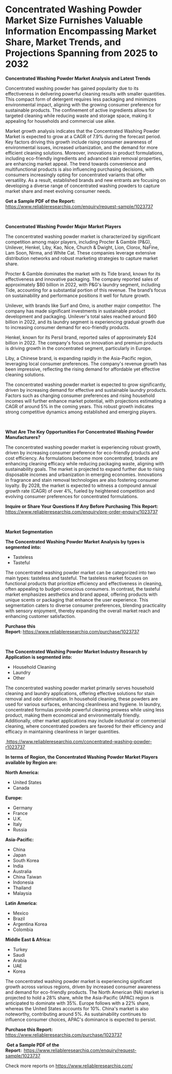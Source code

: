 <p><h1>Concentrated Washing Powder Market Size Furnishes Valuable Information Encompassing Market Share, Market Trends, and Projections Spanning from 2025 to 2032</h1></p><p><strong>Concentrated Washing Powder Market Analysis and Latest Trends</strong></p>
<p><p>Concentrated washing powder has gained popularity due to its effectiveness in delivering powerful cleaning results with smaller quantities. This compact form of detergent requires less packaging and minimizes environmental impact, aligning with the growing consumer preference for sustainable products. The confinement of active ingredients allows for targeted cleaning while reducing waste and storage space, making it appealing for households and commercial use alike.</p><p>Market growth analysis indicates that the Concentrated Washing Powder Market is expected to grow at a CAGR of 7.9% during the forecast period. Key factors driving this growth include rising consumer awareness of environmental issues, increased urbanization, and the demand for more efficient cleaning solutions. Moreover, innovations in product formulations, including eco-friendly ingredients and advanced stain removal properties, are enhancing market appeal. The trend towards convenience and multifunctional products is also influencing purchasing decisions, with consumers increasingly opting for concentrated variants that offer versatility. As a result, established brands and new entrants are focusing on developing a diverse range of concentrated washing powders to capture market share and meet evolving consumer needs.</p></p>
<p><strong>Get a Sample PDF of the Report:&nbsp;</strong> <a href="https://www.reliableresearchiq.com/enquiry/request-sample/1023737?utm_campaign=3171&utm_medium=2&utm_source=Github&utm_content=ia&utm_term=05032025&utm_id=concentrated-washing-powder">https://www.reliableresearchiq.com/enquiry/request-sample/1023737</a></p>
<p>&nbsp;</p>
<p><strong>Concentrated Washing Powder Major Market Players</strong></p>
<p><p>The concentrated washing powder market is characterized by significant competition among major players, including Procter & Gamble (P&G), Unilever, Henkel, Liby, Kao, Nice, Church & Dwight, Lion, Clorox, NaFine, Lam Soon, Nirma, and White Cat. These companies leverage extensive distribution networks and robust marketing strategies to capture market share.</p><p>Procter & Gamble dominates the market with its Tide brand, known for its effectiveness and innovative packaging. The company reported sales of approximately $80 billion in 2022, with P&G's laundry segment, including Tide, accounting for a substantial portion of this revenue. The brand’s focus on sustainability and performance positions it well for future growth.</p><p>Unilever, with brands like Surf and Omo, is another major competitor. The company has made significant investments in sustainable product development and packaging. Unilever's total sales reached around $60 billion in 2022, and its laundry segment is experiencing gradual growth due to increasing consumer demand for eco-friendly products.</p><p>Henkel, known for its Persil brand, reported sales of approximately $24 billion in 2022. The company's focus on innovation and premium products is driving growth in the concentrated segment, particularly in Europe.</p><p>Liby, a Chinese brand, is expanding rapidly in the Asia-Pacific region, leveraging local consumer preferences. The company's revenue growth has been impressive, reflecting the rising demand for affordable yet effective cleaning solutions.</p><p>The concentrated washing powder market is expected to grow significantly, driven by increasing demand for effective and sustainable laundry products. Factors such as changing consumer preferences and rising household incomes will further enhance market potential, with projections estimating a CAGR of around 5% in the coming years. This robust growth indicates strong competitive dynamics among established and emerging players.</p></p>
<p>&nbsp;</p>
<p><strong>What Are The Key Opportunities For Concentrated Washing Powder Manufacturers?</strong></p>
<p><p>The concentrated washing powder market is experiencing robust growth, driven by increasing consumer preference for eco-friendly products and cost efficiency. As formulations become more concentrated, brands are enhancing cleaning efficacy while reducing packaging waste, aligning with sustainability goals. The market is projected to expand further due to rising disposable incomes and urbanization in emerging economies. Innovations in fragrance and stain removal technologies are also fostering consumer loyalty. By 2028, the market is expected to witness a compound annual growth rate (CAGR) of over 4%, fueled by heightened competition and evolving consumer preferences for concentrated formulations.</p></p>
<p><strong>Inquire or Share Your Questions If Any Before Purchasing This Report:</strong> <a href="https://www.reliableresearchiq.com/enquiry/pre-order-enquiry/1023737?utm_campaign=3171&utm_medium=2&utm_source=Github&utm_content=ia&utm_term=05032025&utm_id=concentrated-washing-powder">https://www.reliableresearchiq.com/enquiry/pre-order-enquiry/1023737</a></p>
<p>&nbsp;</p>
<p><strong>Market Segmentation</strong></p>
<p><strong>The Concentrated Washing Powder Market Analysis by types is segmented into:</strong></p>
<p><ul><li>Tasteless</li><li>Tasteful</li></ul></p>
<p><p>The concentrated washing powder market can be categorized into two main types: tasteless and tasteful. The tasteless market focuses on functional products that prioritize efficiency and effectiveness in cleaning, often appealing to budget-conscious consumers. In contrast, the tasteful market emphasizes aesthetics and brand appeal, offering products with unique scents or packaging that enhance the user experience. This segmentation caters to diverse consumer preferences, blending practicality with sensory enjoyment, thereby expanding the overall market reach and enhancing customer satisfaction.</p></p>
<p><strong>Purchase this Report:&nbsp;</strong><a href="https://www.reliableresearchiq.com/purchase/1023737?utm_campaign=3171&utm_medium=2&utm_source=Github&utm_content=ia&utm_term=05032025&utm_id=concentrated-washing-powder">https://www.reliableresearchiq.com/purchase/1023737</a></p>
<p>&nbsp;</p>
<p><strong>The Concentrated Washing Powder Market Industry Research by Application is segmented into:</strong></p>
<p><ul><li>Household Cleaning</li><li>Laundry</li><li>Other</li></ul></p>
<p><p>The concentrated washing powder market primarily serves household cleaning and laundry applications, offering effective solutions for stain removal and odor elimination. In household cleaning, these powders are used for various surfaces, enhancing cleanliness and hygiene. In laundry, concentrated formulas provide powerful cleaning prowess while using less product, making them economical and environmentally friendly. Additionally, other market applications may include industrial or commercial cleaning, where concentrated powders are favored for their efficiency and efficacy in maintaining cleanliness in larger quantities.</p></p>
<p><a href="https://www.reliableresearchiq.com/concentrated-washing-powder-r1023737?utm_campaign=3171&utm_medium=2&utm_source=Github&utm_content=ia&utm_term=05032025&utm_id=concentrated-washing-powder">&nbsp;https://www.reliableresearchiq.com/concentrated-washing-powder-r1023737</a></p>
<p><strong>In terms of Region, the Concentrated Washing Powder Market Players available by Region are:</strong></p>
<p>
    <p> <strong> North America: </strong>
        <ul>
            <li>United States</li>
            <li>Canada</li>
        </ul>
        </p> 
    <p> <strong> Europe: </strong>
        <ul>
            <li>Germany</li>
            <li>France</li>
            <li>U.K.</li>
            <li>Italy</li>
            <li>Russia</li>
        </ul>
        </p> 
    <p> <strong> Asia-Pacific: </strong>
        <ul>
            <li>China</li>
            <li>Japan</li>
            <li>South Korea</li>
            <li>India</li>
            <li>Australia</li>
            <li>China Taiwan</li>
            <li>Indonesia</li>
            <li>Thailand</li>
            <li>Malaysia</li>
        </ul>
        </p> 
    <p> <strong> Latin America: </strong>
        <ul>
            <li>Mexico</li>
            <li>Brazil</li>
            <li>Argentina Korea</li>
            <li>Colombia</li>
        </ul>
        </p> 
    <p> <strong> Middle East & Africa: </strong>
        <ul>
            <li>Turkey</li>
            <li>Saudi</li>
            <li>Arabia</li>
            <li>UAE</li>
            <li>Korea</li>
        </ul>
    </p>
    </p>
<p><p>The concentrated washing powder market is experiencing significant growth across various regions, driven by increased consumer awareness and demand for eco-friendly products. The North American (NA) market is projected to hold a 28% share, while the Asia-Pacific (APAC) region is anticipated to dominate with 35%. Europe follows with a 22% share, whereas the United States accounts for 10%. China's market is also noteworthy, contributing around 5%. As sustainability continues to influence consumer choices, APAC's dominance is expected to persist.</p></p>
<p><strong>Purchase this Report: </strong><a href="https://www.reliableresearchiq.com/purchase/1023737?utm_campaign=3171&utm_medium=2&utm_source=Github&utm_content=ia&utm_term=05032025&utm_id=concentrated-washing-powder">https://www.reliableresearchiq.com/purchase/1023737</a></p>
<p>&nbsp;<strong>Get a Sample PDF of the Report:&nbsp;&nbsp;</strong><a href="https://www.reliableresearchiq.com/enquiry/request-sample/1023737?utm_campaign=3171&utm_medium=2&utm_source=Github&utm_content=ia&utm_term=05032025&utm_id=concentrated-washing-powder">https://www.reliableresearchiq.com/enquiry/request-sample/1023737</a></p>
<p><strong></strong></p>
<p>Check more reports on <a href="https://www.reliableresearchiq.com/?utm_campaign=3171&utm_medium=2&utm_source=Github&utm_content=ia&utm_term=05032025&utm_id=concentrated-washing-powder">https://www.reliableresearchiq.com/</a></p>